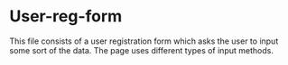 # User-reg-form
This file consists of a user registration form which asks the user to input some sort of the data. The page uses different types of input methods.
